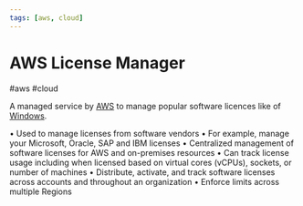 ```yaml
---
tags: [aws, cloud]
---
```

# AWS License Manager
#aws #cloud 

A managed service by [AWS](Cloud%20Computing/AWS/AWS.md) to manage popular software licences like of [Windows](Windows).

• Used to manage licenses from software vendors
• For example, manage your Microsoft, Oracle, SAP and IBM licenses
• Centralized management of software licenses for AWS and on-premises resources
• Can track license usage including when licensed based on virtual cores (vCPUs), sockets, or number of machines
• Distribute, activate, and track software licenses across accounts and throughout an organization
• Enforce limits across multiple Regions